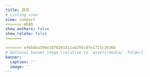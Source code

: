 ```yaml
---
title: 资讯
# Listing view
view: compact
<<<<<<< HEAD
show_authors: false
show_relate: false
=======

>>>>>>> ef6bbba590e2878201511ab295c8fe1721c2636b
# Optional banner image (relative to `assets/media/` folder).
banner:
  caption: ''
  image: ''
---
```

